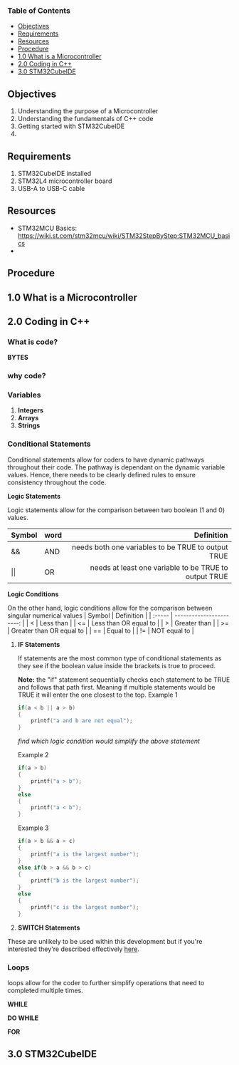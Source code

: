 ### Table of Contents <!-- omit from toc -->
- [Objectives](#objectives)
- [Requirements](#requirements)
- [Resources](#resources)
- [Procedure](#procedure)
- [1.0 What is a Microcontroller](#10-what-is-a-microcontroller)
- [2.0 Coding in C++](#20-coding-in-c)
- [3.0 STM32CubeIDE](#30-stm32cubeide)

## Objectives
1. Understanding the purpose of a Microcontroller
1. Understanding the fundamentals of C++ code
1. Getting started with STM32CubeIDE
1. 

## Requirements
1. STM32CubeIDE installed
2. STM32L4 microcontroller board
3. USB-A to USB-C cable

## Resources
- STM32MCU Basics: https://wiki.st.com/stm32mcu/wiki/STM32StepByStep:STM32MCU_basics
-  

## Procedure
## 1.0 What is a Microcontroller

## 2.0 Coding in C++

### What is code? <!-- omit from toc -->

**BYTES**

### why code? <!-- omit from toc -->

### Variables <!-- omit from toc -->
1. **Integers**
1. **Arrays**
1. **Strings**

### Conditional Statements <!-- omit from toc -->

Conditional statements allow for coders to have dynamic pathways throughout their code. The pathway is dependant on the dynamic variable values. Hence, there needs to be clearly defined rules to ensure consistency throughout the code. 

**Logic Statements**

Logic statements allow for the comparison between two boolean (1 and 0) values.

| Symbol | word |                                            Definition |
| :----- | ---- | ----------------------------------------------------: |
| &&     | AND  |    needs both one variables to be TRUE to output TRUE |
| \|\|   | OR   | needs at least one variable to be TRUE to output TRUE |


**Logic Conditions**

On the other hand, logic conditions allow for the comparison between singular numerical values
| Symbol |               Definition |
| :----- | -----------------------: |
| <      |                Less than |
| <=     |    Less than OR equal to |
| >      |             Greater than |
| >=     | Greater than OR equal to |
| ==     |                 Equal to |
| !=     |             NOT equal to |

1. **IF Statements**
    
    If statements are the most common type of conditional statements as they see if the boolean value inside the brackets is true to proceed.

    **Note:** the "if" statement sequentially checks each statement to be TRUE and follows that path first. Meaning if multiple statements would be TRUE it will enter the one closest to the top.
    Example 1
    ```c++
    if(a < b || a > b)
    {
        printf("a and b are not equal");
    }
    ```
    *find which logic condition would simplify the above statement*

    Example 2
    ```c++
    if(a > b)
    {
        printf("a > b");
    }
    else
    {
        printf("a < b");
    }
    ```

    Example 3
    ```c++
    if(a > b && a > c)
    {
        printf("a is the largest number");
    }
    else if(b > a && b > c)
    {
        printf("b is the largest number");
    }
    else
    {
        printf("c is the largest number");
    }
    
    ```


2. **SWITCH Statements**

These are unlikely to be used within this development but if you're interested they're described effectively [here](https://www.w3schools.com/cpp/cpp_switch.asp).


### Loops <!-- omit from toc -->
loops allow for the coder to further simplify operations that need to completed multiple times. 

**WHILE**

**DO WHILE**

**FOR**

## 3.0 STM32CubeIDE